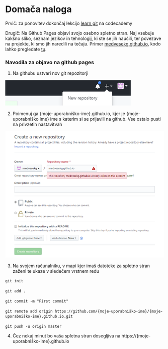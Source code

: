 # Domača naloga

Prvič: za ponovitev dokončaj lekcijo [learn git](https://www.codecademy.com/learn/learn-git) na codecademy

Drugič: Na Github Pages objavi svojo osebno spletno stran. Naj vsebuje kakšno sliko, seznam jezikov in tehnologij, ki ste se jih naučili, ter povezave na projekte, ki smo jih naredili na tečaju. Primer [medvesekg.github.io](https://medvesekg.github.io), kodo lahko pregledate [tu](https://github.com/medvesekg/medvesekg.github.io).


### Navodila za objavo na github pages
1. Na githubu ustvari nov git repozitorji 


![newrepo](1.png)

2. Poimenuj ga {moje-uporabniško-ime}.github.io, kjer je {moje-uporabniško ime} ime s katerim si se prijavili na github. Vse ostalo pusti na privzetih nastavitvah


![newrepo2](2.png)


3. Na svojem računalniku, v mapi kjer imaš datoteke za spletno stran zaženi te ukaze v sledečem vrstnem redu
```
git init

git add .

git commit -m "First commit"

git remote add origin https://github.com/{moje-uporabniško-ime}/{moje-uporabniško-ime}.github.io.git

git push -u origin master
```

4. Čez nekaj minut bo vaša spletna stran dosegljiva na https://{moje-uporabniško-ime}.github.io